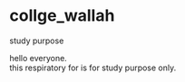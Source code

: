 # collge_wallah
study purpose

hello everyone.
<br>
this respiratory for is for study purpose only.
